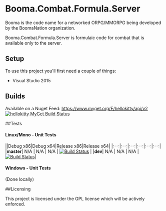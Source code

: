 # Booma.Combat.Formula.Server

Booma is the code name for a networked ORPG/MMORPG being developed by the BoomaNation organization.

Booma.Combat.Formula.Server is formulaic code for combat that is available only to the server. 

## Setup

To use this project you'll first need a couple of things:
  - Visual Studio 2015

## Builds

Available on a Nuget Feed: https://www.myget.org/F/hellokitty/api/v2 [![hellokitty MyGet Build Status](https://www.myget.org/BuildSource/Badge/hellokitty?identifier=280ebec4-18cb-43d7-b389-0a03aa2371ed)](https://www.myget.org/)

##Tests

#### Linux/Mono - Unit Tests
||Debug x86|Debug x64|Release x86|Release x64|
|:--:|:--:|:--:|:--:|:--:|:--:|
|**master**| N/A | N/A | N/A | [![Build Status](https://travis-ci.org/BoomaNation/Booma.Combat.Formula.Server.svg?branch=master)](https://travis-ci.org/BoomaNation/Booma.Combat.Formula.Server) |
|**dev**| N/A | N/A | N/A | [![Build Status](https://travis-ci.org/BoomaNation/Booma.Combat.Formula.Server.svg?branch=dev)](https://travis-ci.org/BoomaNation/Booma.Combat.Formula.Server)|

#### Windows - Unit Tests

(Done locally)

##Licensing

This project is licensed under the GPL license which will be actively enforced.
